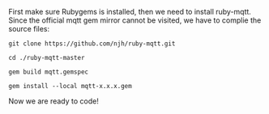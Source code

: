 First make sure Rubygems is installed, then we need to install ruby-mqtt. Since the official mqtt gem mirror cannot be visited, we have to complie the source files:

    git clone https://github.com/njh/ruby-mqtt.git

    cd ./ruby-mqtt-master

    gem build mqtt.gemspec 

    gem install --local mqtt-x.x.x.gem

Now we are ready to code!